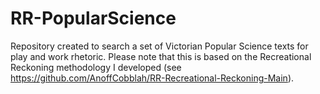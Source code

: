 # RR-PopularScience
Repository created to search a set of Victorian Popular Science texts for play and work rhetoric. Please note that this is based on the Recreational Reckoning methodology I developed (see https://github.com/AnoffCobblah/RR-Recreational-Reckoning-Main).
